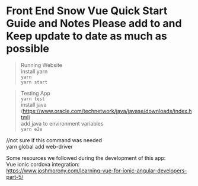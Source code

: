 # Front End Snow Vue Quick Start Guide and Notes Please add to and Keep update to date as much as possible

> Running Website  
install yarn  
`yarn`  
`yarn start`

> Testing  App  
`yarn test`  
install java (https://www.oracle.com/technetwork/java/javase/downloads/index.html)  
add java to environment variables  
`yarn e2e`  


//not sure if this command was needed  
yarn global add web-driver



Some resources we followed during the development of this app:  
Vue ionic cordova integration:  
https://www.joshmorony.com/learning-vue-for-ionic-angular-developers-part-5/
